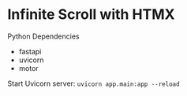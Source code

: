 # Infinite Scroll with HTMX

Python Dependencies
- fastapi
- uvicorn
- motor

Start Uvicorn server: `uvicorn app.main:app --reload`

